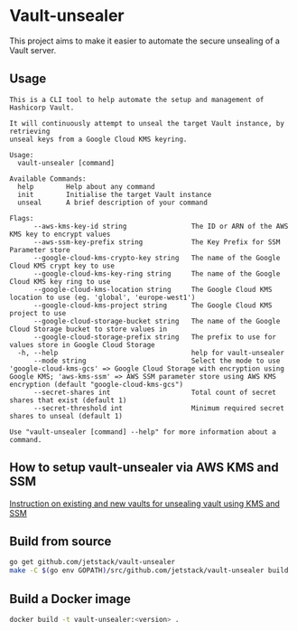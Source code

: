 # Vault-unsealer

This project aims to make it easier to automate the secure unsealing of a Vault
server.

## Usage

```
This is a CLI tool to help automate the setup and management of
Hashicorp Vault.

It will continuously attempt to unseal the target Vault instance, by retrieving
unseal keys from a Google Cloud KMS keyring.

Usage:
  vault-unsealer [command]

Available Commands:
  help        Help about any command
  init        Initialise the target Vault instance
  unseal      A brief description of your command

Flags:
      --aws-kms-key-id string                The ID or ARN of the AWS KMS key to encrypt values
      --aws-ssm-key-prefix string            The Key Prefix for SSM Parameter store
      --google-cloud-kms-crypto-key string   The name of the Google Cloud KMS crypt key to use
      --google-cloud-kms-key-ring string     The name of the Google Cloud KMS key ring to use
      --google-cloud-kms-location string     The Google Cloud KMS location to use (eg. 'global', 'europe-west1')
      --google-cloud-kms-project string      The Google Cloud KMS project to use
      --google-cloud-storage-bucket string   The name of the Google Cloud Storage bucket to store values in
      --google-cloud-storage-prefix string   The prefix to use for values store in Google Cloud Storage
  -h, --help                                 help for vault-unsealer
      --mode string                          Select the mode to use 'google-cloud-kms-gcs' => Google Cloud Storage with encryption using Google KMS; 'aws-kms-ssm' => AWS SSM parameter store using AWS KMS encryption (default "google-cloud-kms-gcs")
      --secret-shares int                    Total count of secret shares that exist (default 1)
      --secret-threshold int                 Minimum required secret shares to unseal (default 1)

Use "vault-unsealer [command] --help" for more information about a command.
```

## How to setup vault-unsealer via AWS KMS and SSM

[Instruction on existing and new vaults for unsealing vault using KMS and SSM](docs/aws-kms-ssm.md)

## Build from source

```bash
go get github.com/jetstack/vault-unsealer
make -C $(go env GOPATH)/src/github.com/jetstack/vault-unsealer build
```

## Build a Docker image

```bash
docker build -t vault-unsealer:<version> .
```

